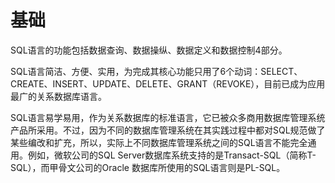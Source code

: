 # 基础

SQL语言的功能包括数据查询、数据操纵、数据定义和数据控制4部分。

SQL语言简洁、方便、实用，为完成其核心功能只用了6个动词：SELECT、CREATE、INSERT、UPDATE、DELETE、GRANT（REVOKE），目前已成为应用最广的关系数据库语言。

SQL语言易学易用，作为关系数据库的标准语言，它已被众多商用数据库管理系统产品所采用。不过，因为不同的数据库管理系统在其实践过程中都对SQL规范做了某些编改和扩充，所以，实际上不同数据库管理系统之间的SQL语言不能完全通用。例如，微软公司的SQL Server数据库系统支持的是Transact-SQL（简称T-SQL），而甲骨文公司的Oracle 数据库所使用的SQL语言则是PL-SQL。

